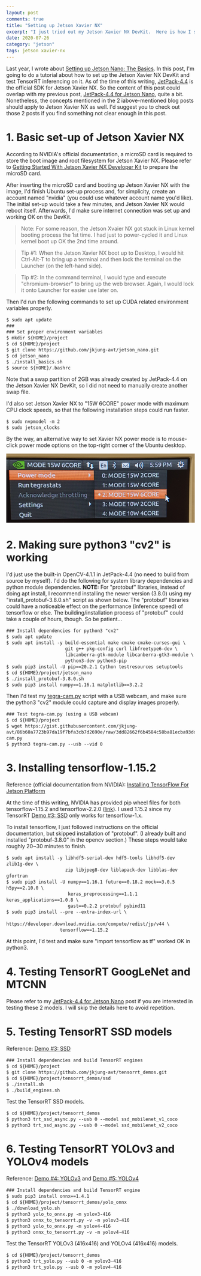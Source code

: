 ```yaml
---
layout: post
comments: true
title: "Setting up Jetson Xavier NX"
excerpt: "I just tried out my Jetson Xavier NX DevKit.  Here is how I set it up for testing TensorRT inferencing and so on."
date: 2020-07-26
category: "jetson"
tags: jetson xavier-nx
---
```


Last year, I wrote about [Setting up Jetson Nano: The Basics](https://jkjung-avt.github.io/setting-up-nano/).  In this post, I'm going to do a tutorial about how to set up the Jetson Xavier NX DevKit and test TensorRT inferencing on it.  As of the time of this writing, [JetPack-4.4](https://developer.nvidia.com/embedded/jetpack) is the official SDK for Jetson Xavier NX.  So the content of this post could overlap with my previous post, [JetPack-4.4 for Jetson Nano](https://jkjung-avt.github.io/jetpack-4.4/), quite a bit.  Nonetheless, the concepts mentioned in the 2 iabove-mentioned blog posts should apply to Jetson Xavier NX as well.  I'd suggest you to check out those 2 posts if you find something not clear enough in this post.

# 1. Basic set-up of Jetson Xavier NX

According to NVIDIA's official documentation, a microSD card is required to store the boot image and root filesystem for Jetson Xavier NX.  Please refer to [Getting Started With Jetson Xavier NX Developer Kit](https://developer.nvidia.com/embedded/learn/get-started-jetson-xavier-nx-devkit) to prepare the microSD card.

After inserting the microSD card and booting up Jetson Xavier NX with the image, I'd finish Ubuntu set-up process and, for simplicity, create an account named "nvidia" (you could use whatever account name you'd like).  The initial set-up would take a few minutes, and Jetson Xavier NX would reboot itself.  Afterwards, I'd make sure internet connection was set up and working OK on the DevKit.

> Note:  For some reason, the Jetson Xvaier NX got stuck in Linux kernel booting process the 1st time.  I had just to power-cycled it and Linux kernel boot up OK the 2nd time around.

> Tip #1:  When the Jetson Xavier NX boot up to Desktop, I would hit Ctrl-Alt-T to bring up a terminal and then lock the terminal on the Launcher (on the left-hand side).

> Tip #2:  In the command terminal, I would type and execute "chromium-browser" to bring up the web browser.  Again, I would lock it onto Launcher for easier use later on.

Then I'd run the following commands to set up CUDA related environment variables properly.

```shell
$ sudo apt update
###
### Set proper environment variables
$ mkdir ${HOME}/project
$ cd ${HOME}/project
$ git clone https://github.com/jkjung-avt/jetson_nano.git
$ cd jetson_nano
$ ./install_basics.sh
$ source ${HOME}/.bashrc
```

Note that a swap partition of 2GB was already created by JetPack-4.4 on the Jetson Xavier NX DevKit, so I did not need to manually create another swap file.

I'd also set Jetson Xavier NX to "15W 6CORE" power mode with maximum CPU clock speeds, so that the following installation steps could run faster.

```
$ sudo nvpmodel -m 2
$ sudo jetson_clocks
```

By the way, an alternative way to set Xavier NX power mode is to mouse-click power mode options on the top-right corner of the Ubuntu desktop.

![Xavier NX 15W 6CORE mode](/assets/2020-07-26-setting-up-xavier-nx/NX_15W_6CORE.png)

# 2. Making sure python3 "cv2" is working

I'd just use the built-in OpenCV-4.1.1 in JetPack-4.4 (no need to build from source by myself).  I'd do the following for system library dependencies and python module dependencies.  **NOTE:** For "protobuf" libraries, instead of doing apt install, I recommend installing the newer version (3.8.0) using my "install_protobuf-3.8.0.sh" script as shown below.  The "protobuf" libraries could have a noticeable effect on the performance (inference speed) of tensorflow or else.  The building/installation process of "protobuf" could take a couple of hours, though.  So be patient...

```shell
### Install dependencies for python3 "cv2"
$ sudo apt update
$ sudo apt install -y build-essential make cmake cmake-curses-gui \
                      git g++ pkg-config curl libfreetype6-dev \
                      libcanberra-gtk-module libcanberra-gtk3-module \
                      python3-dev python3-pip
$ sudo pip3 install -U pip==20.2.1 Cython testresources setuptools
$ cd ${HOME}/project/jetson_nano
$ ./install_protobuf-3.8.0.sh
$ sudo pip3 install numpy==1.16.1 matplotlib==3.2.2
```

Then I'd test my [tegra-cam.py](https://gist.github.com/jkjung-avt/86b60a7723b97da19f7bfa3cb7d2690e) script with a USB webcam, and make sure the python3 "cv2" module could capture and display images properly.

```shell
### Test tegra-cam.py (using a USB webcam)
$ cd ${HOME}/project
$ wget https://gist.githubusercontent.com/jkjung-avt/86b60a7723b97da19f7bfa3cb7d2690e/raw/3dd82662f6b4584c58ba81ecba93dd6f52c3366c/tegra-cam.py
$ python3 tegra-cam.py --usb --vid 0
```

# 3. Installing tensorflow-1.15.2

Reference (official documentation from NVIDIA): [Installing TensorFlow For Jetson Platform](https://docs.nvidia.com/deeplearning/frameworks/install-tf-jetson-platform/index.html)

At the time of this writing, NVIDIA has provided pip wheel files for both tensorflow-1.15.2 and tensorflow-2.2.0 ([link](https://developer.download.nvidia.com/compute/redist/jp/v44/tensorflow/)).  I used 1.15.2 since my TensorRT [Demo #3: SSD](https://github.com/jkjung-avt/tensorrt_demos#demo-3-ssd) only works for tensorflow-1.x.

To install tensorflow, I just followed instructions on the official documentation, but skipped installation of "protobuf".  (I already built and installed "protobuf-3.8.0" in the opencv section.)  These steps would take roughly 20~30 minutes to finish.

```shell
$ sudo apt install -y libhdf5-serial-dev hdf5-tools libhdf5-dev zlib1g-dev \
                      zip libjpeg8-dev liblapack-dev libblas-dev gfortran
$ sudo pip3 install -U numpy==1.16.1 future==0.18.2 mock==3.0.5 h5py==2.10.0 \
                       keras_preprocessing==1.1.1 keras_applications==1.0.8 \
                       gast==0.2.2 protobuf pybind11
$ sudo pip3 install --pre --extra-index-url \
                    https://developer.download.nvidia.com/compute/redist/jp/v44 \
                    tensorflow==1.15.2
```

At this point, I'd test and make sure "import tensorflow as tf" worked OK in python3.

# 4. Testing TensorRT GoogLeNet and MTCNN

Please refer to my [JetPack-4.4 for Jetson Nano](https://jkjung-avt.github.io/jetpack-4.4/) post if you are interested in testing these 2 models.  I will skip the details here to avoid repetition.

# 5. Testing TensorRT SSD models

Reference: [Demo #3: SSD](https://github.com/jkjung-avt/tensorrt_demos#demo-3-ssd)

```shell
### Install dependencies and build TensorRT engines
$ cd ${HOME}/project
$ git clone https://github.com/jkjung-avt/tensorrt_demos.git
$ cd ${HOME}/project/tensorrt_demos/ssd
$ ./install.sh
$ ./build_engines.sh
```

Test the TensorRT SSD models.

```shell
$ cd ${HOME}/project/tensorrt_demos
$ python3 trt_ssd_async.py --usb 0 --model ssd_mobilenet_v1_coco
$ python3 trt_ssd_async.py --usb 0 --model ssd_mobilenet_v2_coco
```

# 6. Testing TensorRT YOLOv3 and YOLOv4 models

Reference: [Demo #4: YOLOv3](https://github.com/jkjung-avt/tensorrt_demos#demo-4-yolov3) and [Demo #5: YOLOv4](https://github.com/jkjung-avt/tensorrt_demos#yolov4)

```shell
### Install dependencies and build TensorRT engine
$ sudo pip3 install onnx==1.4.1
$ cd ${HOME}/project/tensorrt_demos/yolo_onnx
$ ./download_yolo.sh
$ python3 yolo_to_onnx.py -m yolov3-416
$ python3 onnx_to_tensorrt.py -v -m yolov3-416
$ python3 yolo_to_onnx.py -m yolov4-416
$ python3 onnx_to_tensorrt.py -v -m yolov4-416
```

Test the TensorRT YOLOv3 (416x416) and YOLOv4 (416x416) models.

```shell
$ cd ${HOME}/project/tensorrt_demos
$ python3 trt_yolo.py --usb 0 -m yolov3-416
$ python3 trt_yolo.py --usb 0 -m yolov4-416
```
